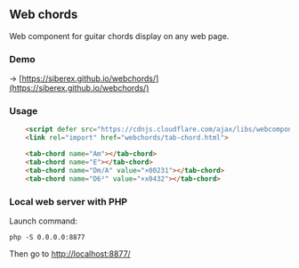 
## Web chords

Web component for guitar chords display on any web page.



### Demo

→ [https://siberex.github.io/webchords/](https://siberex.github.io/webchords/)


### Usage

```html
    <script defer src="https://cdnjs.cloudflare.com/ajax/libs/webcomponentsjs/1.0.0-rc.7/webcomponents-loader.js"></script>
    <link rel="import" href="webchords/tab-chord.html">

    <tab-chord name="Am"></tab-chord>
    <tab-chord name="E"></tab-chord>
    <tab-chord name="Dm/A" value="×00231"></tab-chord>
    <tab-chord name="D6²" value="×x0432"></tab-chord>
```



### Local web server with PHP

Launch command:

	php -S 0.0.0.0:8877
    
Then go to [http://localhost:8877/](http://localhost:8877/)



